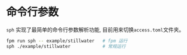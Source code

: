 # 命令行参数

`sph` 实现了最简单的命令行参数解析功能, 目前用来切换`access.toml`文件夹。

```sh
fpm run sph -- example/stillwater   # fpm 运行
sph ./example/stillwater            # 常规运行
```
